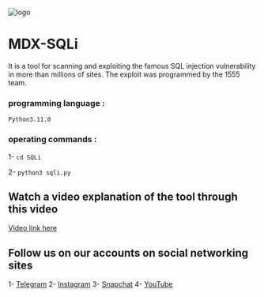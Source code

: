 ![logo](https://raw.githubusercontent.com/mr-sami-x/SQLi/main/Picsart_23-07-21_02-11-16-006.png)

# MDX-SQLi
It is a tool for scanning and exploiting the famous SQL injection vulnerability in more than millions of sites. The exploit was programmed by the 1555 team.

### programming language : 
```Python3.11.0```

### operating commands :
1- ```cd SQLi```

2- ```python3 sqli.py ```

## Watch a video explanation of the tool through this video
[Video link here](http://)
## Follow us on our accounts on social networking sites

1- [Telegram](https://t.me/team_1555)
2- [Instagram](https://instagram.com/i4m.mdx)
3- [Snapchat](https://www.snapchat.com/add/i4m.mdx)
4- [YouTube](https://www.youtube.com/@i4m.mdx)
